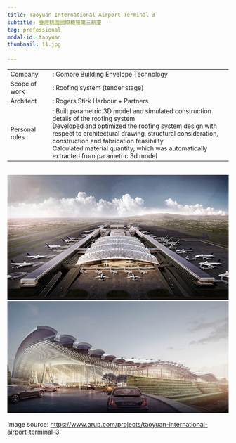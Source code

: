 ```yaml
---
title: Taoyuan International Airport Terminal 3
subtitle: 臺灣桃園國際機場第三航廈
tag: professional
modal-id: taoyuan
thumbnail: 11.jpg

---
```

<table class="table__professional">
    <tbody>
        <tr>
            <td>
                Company&nbsp;&nbsp;&nbsp;
            </td>
            <td>
                : Gomore Building Envelope Technology
            </td>
        </tr>
        <tr>
            <td>
                Scope of work
            </td>
            <td>
                : Roofing system (tender stage)
            </td>
        </tr>
        <tr>
            <td>
                Architect
            </td>
            <td>
                : Rogers Stirk Harbour + Partners
            </td>
        </tr>
        <tr>
            <td>
                Personal roles
            </td>
            <td>
                : Built parametric 3D model and simulated construction details of the roofing system <br>
                Developed and optimized the roofing system design with respect to architectural drawing, structural consideration, construction and fabrication feasibility <br>
                Calculated material quantity, which was automatically extracted from parametric 3d model 
            </td>
        </tr>
    </tbody>
</table>
<br>

<img src="images/portfolio/11/11A.jpg" class="img-responsive img-centered" alt="T3">
<img src="images/portfolio/11/11B.jpg" class="img-responsive img-centered" alt="T3">

Image source: <a href="https://www.arup.com/projects/taoyuan-international-airport-terminal-3"> https://www.arup.com/projects/taoyuan-international-airport-terminal-3 </a>